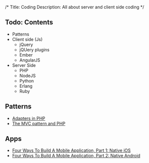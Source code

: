 /*
Title: Coding
Description: All about server and client side coding
*/


## Todo: Contents


- Patterns
- Client side (Js)
	- jQuery
	- jQUery plugins
	- Ember
	- AngularJS
- Server Side
	- PHP
	- NodeJS
	- Python
	- Erlang
	- Ruby


## Patterns

* [Adapters in PHP](http://juniorgrossi.com/2013/design-patterns-with-php-adapters/)
* [The MVC pattern and PHP](http://www.sitepoint.com/the-mvc-pattern-and-php-1/)


## Apps

- [Four Ways To Build A Mobile Application, Part 1: Native iOS](http://mobile.smashingmagazine.com/2013/11/22/four-ways-to-build-a-mobile-app-part1-native-ios/)
- [Four Ways To Build A Mobile Application, Part 2: Native Android](http://mobile.smashingmagazine.com/2014/01/10/four-ways-to-build-a-mobile-app-part2-native-android/)
